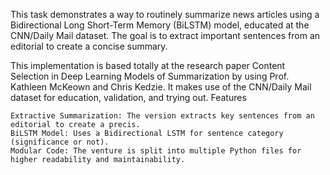 This task demonstrates a way to routinely summarize news articles using a Bidirectional Long Short-Term Memory (BiLSTM) model, educated at the CNN/Daily Mail dataset. The goal is to extract important sentences from an editorial to create a concise summary.

This implementation is based totally at the research paper Content Selection in Deep Learning Models of Summarization by using Prof. Kathleen McKeown and Chris Kedzie. It makes use of the CNN/Daily Mail dataset for education, validation, and trying out.
Features

    Extractive Summarization: The version extracts key sentences from an editorial to create a precis.
    BiLSTM Model: Uses a Bidirectional LSTM for sentence category (significance or not).
    Modular Code: The venture is split into multiple Python files for higher readability and maintainability.
